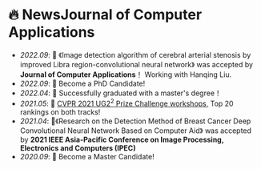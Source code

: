 # 🔥 NewsJournal of Computer Applications
- *2022.09*: 🎉 《Image detection algorithm of cerebral arterial stenosis by improved Libra region-convolutional neural network》 was accepted by **Journal of Computer Applications**！ Working with Hanqing Liu.
- *2022.09*: 🎉 Become a PhD Candidate!
- *2022.04*: 🎉 Successfully graduated with a master's degree！
- *2021.05*: 🎉 [CVPR 2021 UG2<sup>2</sup> Prize Challenge workshops,](https://cvpr2022.ug2challenge.org/program21/challenges21.html) Top 20 rankings on both tracks!
- *2021.04*: 🎉《Research on the Detection Method of Breast Cancer Deep Convolutional Neural Network Based on Computer Aid》 was accepted by **2021 IEEE Asia-Pacific Conference on Image Processing, Electronics and Computers (IPEC)**
- *2020.09*: 🎉 Become a Master Candidate!

